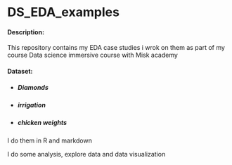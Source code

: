 # DS_EDA_examples

#### **Description:**

This repository contains my EDA case studies i wrok on them as part of my course Data science immersive course with Misk academy

#### **Dataset:**


-  ##### Diamonds 
- ##### irrigation 
- ##### chicken weights

I do them in R and markdown 


I do some analysis, explore data  and data visualization
